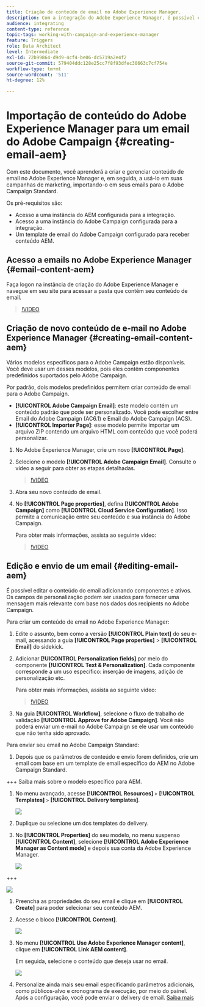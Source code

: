 ```yaml
---
title: Criação de conteúdo de email no Adobe Experience Manager.
description: Com a integração do Adobe Experience Manager, é possível criar conteúdo diretamente no AEM e usá-lo posteriormente no Adobe Campaign.
audience: integrating
content-type: reference
topic-tags: working-with-campaign-and-experience-manager
feature: Triggers
role: Data Architect
level: Intermediate
exl-id: 72b99864-d9d9-4cf4-be06-dc5719a2e4f2
source-git-commit: 579404ddc128e25cc7f8f93dfec30663c7cf754e
workflow-type: tm+mt
source-wordcount: '511'
ht-degree: 12%

---
```


# Importação de conteúdo do Adobe Experience Manager para um email do Adobe Campaign {#creating-email-aem}

Com este documento, você aprenderá a criar e gerenciar conteúdo de email no Adobe Experience Manager e, em seguida, a usá-lo em suas campanhas de marketing, importando-o em seus emails para o Adobe Campaign Standard.

Os pré-requisitos são:

* Acesso a uma instância do AEM configurada para a integração.
* Acesso a uma instância do Adobe Campaign configurada para a integração.
* Um template de email do Adobe Campaign configurado para receber conteúdo AEM.

## Acesso a emails no Adobe Experience Manager {#email-content-aem}

Faça logon na instância de criação do Adobe Experience Manager e navegue em seu site para acessar a pasta que contém seu conteúdo de email.

>[!VIDEO](https://video.tv.adobe.com/v/29996)

## Criação de novo conteúdo de e-mail no Adobe Experience Manager {#creating-email-content-aem}

Vários modelos específicos para o Adobe Campaign estão disponíveis. Você deve usar um desses modelos, pois eles contêm componentes predefinidos suportados pelo Adobe Campaign.

Por padrão, dois modelos predefinidos permitem criar conteúdo de email para o Adobe Campaign.

* **[!UICONTROL Adobe Campaign Email]**: este modelo contém um conteúdo padrão que pode ser personalizado. Você pode escolher entre Email do Adobe Campaign (AC6.1) e Email do Adobe Campaign (ACS).
* **[!UICONTROL Importer Page]**: esse modelo permite importar um arquivo ZIP contendo um arquivo HTML com conteúdo que você poderá personalizar.

1. No Adobe Experience Manager, crie um novo **[!UICONTROL Page]**.

1. Selecione o modelo **[!UICONTROL Adobe Campaign Email]**. Consulte o vídeo a seguir para obter as etapas detalhadas.

   >[!VIDEO](https://video.tv.adobe.com/v/29997)

1. Abra seu novo conteúdo de email.

1. No **[!UICONTROL Page properties]**, defina **[!UICONTROL Adobe Campaign]** como **[!UICONTROL Cloud Service Configuration]**. Isso permite a comunicação entre seu conteúdo e sua instância do Adobe Campaign.

   Para obter mais informações, assista ao seguinte vídeo:

   >[!VIDEO](https://video.tv.adobe.com/v/29999)

## Edição e envio de um email {#editing-email-aem}

É possível editar o conteúdo do email adicionando componentes e ativos. Os campos de personalização podem ser usados para fornecer uma mensagem mais relevante com base nos dados dos recipients no Adobe Campaign.

Para criar um conteúdo de email no Adobe Experience Manager:

1. Edite o assunto, bem como a versão **[!UICONTROL Plain text]** do seu e-mail, acessando a guia **[!UICONTROL Page properties]** > **[!UICONTROL Email]** do sidekick.

1. Adicionar **[!UICONTROL Personalization fields]** por meio do componente **[!UICONTROL Text & Personalization]**. Cada componente corresponde a um uso específico: inserção de imagens, adição de personalização etc.

   Para obter mais informações, assista ao seguinte vídeo:

   >[!VIDEO](https://video.tv.adobe.com/v/29998)

1. Na guia **[!UICONTROL Workflow]**, selecione o fluxo de trabalho de validação **[!UICONTROL Approve for Adobe Campaign]**. Você não poderá enviar um e-mail no Adobe Campaign se ele usar um conteúdo que não tenha sido aprovado.

Para enviar seu email no Adobe Campaign Standard:

1. Depois que os parâmetros de conteúdo e envio forem definidos, crie um email com base em um template de email específico do AEM no Adobe Campaign Standard.

+++ Saiba mais sobre o modelo específico para AEM.

   1. No menu avançado, acesse **[!UICONTROL Resources]** `>` **[!UICONTROL Templates]** `>` **[!UICONTROL Delivery templates]**.

      ![](assets/aem_templates_1.png)

   1. Duplique ou selecione um dos templates do delivery.

   1. No **[!UICONTROL Properties]** do seu modelo, no menu suspenso **[!UICONTROL Content]**, selecione **[!UICONTROL Adobe Experience Manager as Content mode]** e depois sua conta da Adobe Experience Manager.

      ![](assets/aem_templates_2.png)

+++

   ![](assets/aem_send_1.png)

1. Preencha as propriedades do seu email e clique em **[!UICONTROL Create]** para poder selecionar seu conteúdo AEM.

1. Acesse o bloco **[!UICONTROL Content]**.

   ![](assets/aem_send_2.png)

1. No menu **[!UICONTROL Use Adobe Experience Manager content]**, clique em **[!UICONTROL Link AEM content]**.

   Em seguida, selecione o conteúdo que deseja usar no email.

   ![](assets/aem_send_3.png)

1. Personalize ainda mais seu email especificando parâmetros adicionais, como públicos-alvo e cronograma de execução, por meio do painel. Após a configuração, você pode enviar o delivery de email. [Saiba mais](../../sending/using/confirming-the-send.md)

